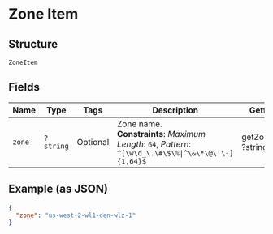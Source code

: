 
# Zone Item

## Structure

`ZoneItem`

## Fields

| Name | Type | Tags | Description | Getter | Setter |
|  --- | --- | --- | --- | --- | --- |
| `zone` | `?string` | Optional | Zone name.<br>**Constraints**: *Maximum Length*: `64`, *Pattern*: `^[\w\d_\.\#\$\%\|^\&\*\@\!\-]{1,64}$` | getZone(): ?string | setZone(?string zone): void |

## Example (as JSON)

```json
{
  "zone": "us-west-2-wl1-den-wlz-1"
}
```

